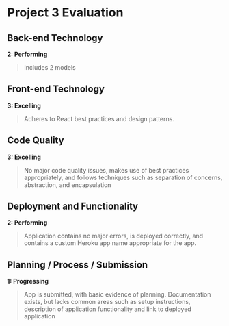 # Project 3 Evaluation

## Back-end Technology
**2: Performing**
>Includes 2 models

## Front-end Technology
**3: Excelling**
>Adheres to React best practices and design patterns.

## Code Quality
**3: Excelling**
>No major code quality issues, makes use of best practices appropriately, and follows techniques such as separation of concerns, abstraction, and encapsulation

## Deployment and Functionality
**2: Performing**
>Application contains no major errors, is deployed correctly, and contains a custom Heroku app name appropriate for the app.

## Planning / Process / Submission
**1: Progressing**
>App is submitted, with basic evidence of planning. Documentation exists, but lacks common areas such as setup instructions, description of application functionality and link to deployed application
